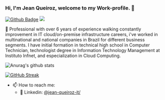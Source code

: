 ### Hi, I'm Jean Queiroz, welcome to my Work-profile. 👋
[![Github Badge](https://img.shields.io/badge/-Github-000?style=flat-square&logo=Github&logoColor=white&link=https://github.com/nymalone)](https://github.com/jqueiroz-stone)
![](https://komarev.com/ghpvc/?username=jqueiroz-stone&color=blueviolet)

🚀 Professional with over 6 years of experience walking constantly improvement in IT cloud/on-premise infrastructure careers, i've worked in multinational and national companies in Brazil for different business segments. I have initial formation in technical high school in Computer Technician, technologist degree in Information Technology Management at Instituto Infnet, and especialization in Cloud Computing.


![Anurag's github stats](https://github-readme-stats.vercel.app/api?username=jqueiroz-stone&count_private=true&show_icons=true&theme=gotham&layout=compact)

<!--![Top Langs](https://github-readme-stats.vercel.app/api/top-langs/?username=jqueiroz-stone&show_icons=true&langs_count=8&layout=compact&theme=gotham) !-->

[![GitHub Streak](https://github-readme-streak-stats.herokuapp.com?user=jqueiroz-stone&theme=gotham&date_format=M%20j%5B%2C%20Y%5D&layout=compact)](https://git.io/streak-stats)


- 📫 How to reach me: 
    - 💼 Linkedin: [@jean-queiroz-it/](https://www.linkedin.com/in/jean-queiroz-it)
   
